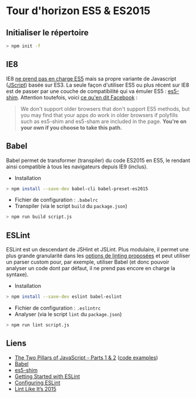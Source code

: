 # Tour d'horizon ES5 & ES2015
## Initialiser le répertoire
```sh
> npm init -f
```

## IE8
IE8 [ne prend pas en charge ES5](http://kangax.github.io/compat-table/es5/#ie8) mais sa propre variante de Javascript ([JScript](http://goo.gl/EKFi48)) basée sur ES3. La seule façon d'utiliser ES5 ou plus récent sur IE8 est de passer par une couche de compatibilité qui va émuler ES5 : [es5-shim](https://github.com/es-shims/es5-shim).
Attention toutefois, voici [ce qu'en dit Facebook](https://facebook.github.io/react/docs/working-with-the-browser.html) :
> We don't support older browsers that don't support ES5 methods, but you may find that your apps do work in older browsers if polyfills such as es5-shim and es5-sham are included in the page. **You're on your own if you choose to take this path.**

## Babel
Babel permet de transformer (transpiler) du code ES2015 en ES5, le rendant ainsi compatible à tous les navigateurs depuis IE9 (inclus).
- Installation
```sh
> npm install --save-dev babel-cli babel-preset-es2015
```
- Fichier de configuration : `.babelrc`
- Transpiler (via le script `build` du `package.json`)
```sh
> npm run build script.js
```

## ESLint
ESLint est un descendant de JSHint et JSLint. Plus modulaire, il permet une plus grande granularité dans les [options de linting proposées](http://eslint.org/docs/rules/) et peut utiliser un parser custom pour, par exemple, utiliser Babel (et donc pouvoir analyser un code dont par défaut, il ne prend pas encore en charge la syntaxe).
- Installation
```sh
> npm install --save-dev eslint babel-eslint
```
- Fichier de configuration : `.eslintrc`
- Analyser (via le script `lint` du `package.json`)
```sh
> npm run lint script.js
```

## Liens
- [The Two Pillars of JavaScript - Parts 1 & 2](https://medium.com/javascript-scene/the-two-pillars-of-javascript-ee6f3281e7f3) ([code examples](https://github.com/learn-javascript-courses/composition-examples#composition-examples))
- [Babel](https://babeljs.io/docs/setup/#installation)
- [es5-shim](https://github.com/es-shims/es5-shim)
- [Getting Started with ESLint](http://eslint.org/docs/user-guide/getting-started)
- [Configuring ESLint](http://eslint.org/docs/user-guide/configuring)
- [Lint Like It’s 2015](https://medium.com/@dan_abramov/lint-like-it-s-2015-6987d44c5b48)
